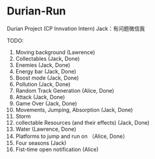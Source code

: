 # Durian-Run
Durian Project (CP Innvation Intern)
Jack：有问题微信我

TODO:
1. Moving background (Lawrence)
2. Collectables (Jack, Done)
3. Enemies (Jack, Done)
4. Energy bar (Jack, Done)
5. Boost mode (Jack, Done)
6. Pollution (Jack, Done)
7. Random Track Generation (Alice, Done)
8. Attack (Jack, Done)
9. Game Over (Jack, Done)
10. Movements, Jumping, Absorption (Jack, Done)
11. Storm
12. collectable Resources (and their effects) (Jack, Done)
13. Water (Lawrence, Done)
14. Platforms to jump and run on （Alice, Done）
15. Four seasons (Jack)
16. Fist-time open notification (Alice)
